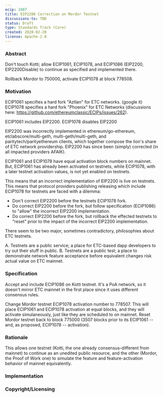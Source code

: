 ```yaml
---
ecip: 1087
title: EIP2200 Correction on Mordor Testnet
discussions-to: TBD
status: Draft
type: Standards Track (Core)
created: 2020-02-20
license: Apache-2.0
---
```


### Abstract

Don't touch Kotti; allow ECIP1061, ECIP1078, and ECIP1086 (EIP2200, EIP2200Disable) to continue as specified and implemented there.

Rollback Mordor to 750000, activate ECIP1078 at block 778508.

### Motivation

ECIP1061 specifies a hard fork "Aztlan" for ETC networks. (google it)
ECIP1078 specifies a hard fork "Phoenix" for ETC Networks (discussions here: https://github.com/ethereumclassic/ECIPs/issues/262).

ECIP1061 includes EIP2200.
ECIP1078 disables EIP2200

EIP2200 was incorrectly implemented in ethereum/go-ethereum, etclabscore/multi-geth, multi-geth/multi-geth, and paritytech/parityethereum clients, which together compose the lion's share of ETC network providership.
EIP2200 has since been (simply) corrected (in all impacted providers AFAIK).

ECIP1061 and ECIP1078 have equal activation block numbers on mainnet.
But, ECIP1061 has already been activated on testnets, while ECIP1078, with a later testnet activation values, is not yet enabled on testnets.

This means that an incorrect implementation of EIP2200 is live on testnets.
This means that protocol providers publishing releasing which include ECIP1078 for testnets are faced with a dilemma:

- Don't correct EIP2200 before the testnets ECIP1078 fork.
- Do correct EIP2200 before the fork, but follow specification (ECIP1086) to "allow" the incorrect EIP2200 implementation.
- Do correct EIP2200 before the fork, but rollback the effected testnets to "reset" prior to the impact of the incorrect EIP2200 implementation.

There seem to be two major, sometimes contradictory, philosophies about ETC testnets.

A. Testnets are a public service; a place for ETC-based dapp developers to try out their stuff in public.
B. Testnets are a public test; a place to demonstrate network feature acceptance before equivalent changes risk actual value on ETC mainnet.

### Specification

Accept and include ECIP1086 on Kotti testnet. It's a PoA network, so it doesn't mirror ETC mainnet in the first place since it uses different consensus rules.

Change Mordor testnet ECIP1078 activation number to 778507. This will place ECIP1061 and ECIP1078 activation at equal blocks, and they will activate simulaneously, just like they are scheduled to on mainnet.
Reset Mordor testnet back to block 775000 (3507 blocks prior to its ECIP1061 -- and, as proposed, ECIP1078 -- activation).

### Rationale

This allows one testnet (Kotti, the one already consensus-different from mainnet) to continue as an unedited public resource, and the other (Mordor, the Proof of Work one) to simulate the feature and feature-activation behavior of mainnet equivalently.

### Implementation

### Copyright/Licensing
